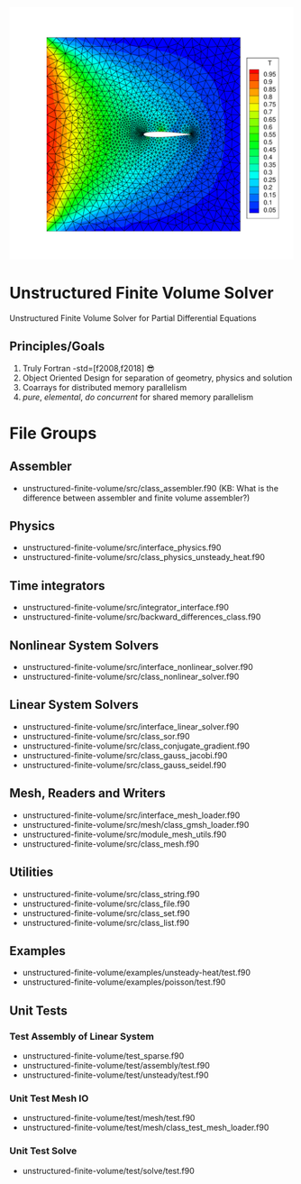 ![alt text](https://github.com/komahanb/unstructured-finite-volume/blob/master/misc/airfoil.png)

# Unstructured Finite Volume Solver

Unstructured Finite Volume Solver for Partial Differential Equations

## Principles/Goals

1. Truly Fortran -std=[f2008,f2018] :sunglasses:
2. Object Oriented Design for separation of geometry, physics and solution
3. Coarrays for distributed memory parallelism
4. *pure*, *elemental*, *do concurrent* for shared memory parallelism

# File Groups

##  Assembler

- unstructured-finite-volume/src/class_assembler.f90 (KB: What is the difference between assembler and finite volume assembler?)

## Physics

- unstructured-finite-volume/src/interface_physics.f90
- unstructured-finite-volume/src/class_physics_unsteady_heat.f90

## Time integrators

- unstructured-finite-volume/src/integrator_interface.f90
- unstructured-finite-volume/src/backward_differences_class.f90

## Nonlinear System Solvers

- unstructured-finite-volume/src/interface_nonlinear_solver.f90
- unstructured-finite-volume/src/class_nonlinear_solver.f90

## Linear System Solvers

- unstructured-finite-volume/src/interface_linear_solver.f90
- unstructured-finite-volume/src/class_sor.f90
- unstructured-finite-volume/src/class_conjugate_gradient.f90
- unstructured-finite-volume/src/class_gauss_jacobi.f90
- unstructured-finite-volume/src/class_gauss_seidel.f90

## Mesh, Readers and Writers

- unstructured-finite-volume/src/interface_mesh_loader.f90
- unstructured-finite-volume/src/mesh/class_gmsh_loader.f90
- unstructured-finite-volume/src/module_mesh_utils.f90
- unstructured-finite-volume/src/class_mesh.f90

## Utilities

- unstructured-finite-volume/src/class_string.f90
- unstructured-finite-volume/src/class_file.f90
- unstructured-finite-volume/src/class_set.f90
- unstructured-finite-volume/src/class_list.f90

## Examples

- unstructured-finite-volume/examples/unsteady-heat/test.f90
- unstructured-finite-volume/examples/poisson/test.f90

## Unit Tests

### Test Assembly of Linear System
- unstructured-finite-volume/test_sparse.f90
- unstructured-finite-volume/test/assembly/test.f90
- unstructured-finite-volume/test/unsteady/test.f90

### Unit Test Mesh IO
- unstructured-finite-volume/test/mesh/test.f90
- unstructured-finite-volume/test/mesh/class_test_mesh_loader.f90

### Unit Test Solve
- unstructured-finite-volume/test/solve/test.f90

